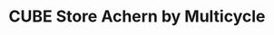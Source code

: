 ---
title: "CUBE Store Achern by Multicycle"
url: /achern/cube-store-achern-by-multicycle/
shop: Fahrrad
---